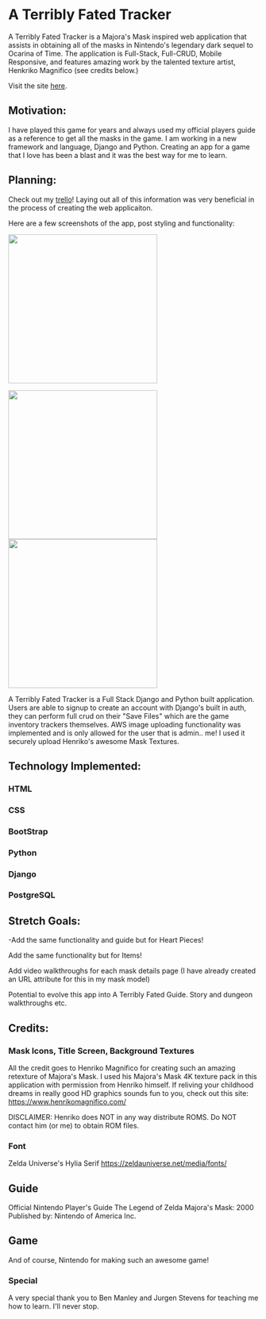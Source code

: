 # A Terribly Fated Tracker

A Terribly Fated Tracker is a Majora's Mask inspired web application that assists in obtaining all of the masks in Nintendo's legendary dark sequel to Ocarina of Time. The application is Full-Stack, Full-CRUD, Mobile Responsive, and features amazing work by the talented texture artist, Henkriko Magnifico (see credits below.)

Visit the site [here](https://a-terribly-fated-tracker.herokuapp.com/).

## Motivation: 
I have played this game for years and always used my official players guide as a reference to get all the masks in the game. I am working in a new framework and language, Django and Python. Creating an app for a game that I love has been a blast and it was the best way for me to learn.

## Planning:

Check out my [trello](https://trello.com/b/xCPtrTCm/a-terribly-fated-tracker)! Laying out all of this information was very beneficial in the process of creating the web applicaiton.


Here are a few screenshots of the app, post styling and functionality:
<p></p>
<img src="https://i.imgur.com/QLl3Ddt.png" height="300"> 
<p></p>
<img src="https://i.imgur.com/RkuUtmO.png" height="300"> 
<img src="https://i.imgur.com/JrKfgpP.png" height="300"> 

A Terribly Fated Tracker is a Full Stack Django and Python built application. Users are able to signup to create an account with Django's built in auth, they can perform full crud on their "Save Files" which are the game inventory trackers themselves. AWS image uploading functionality was implemented and is only allowed for the user that is admin.. me! I used it securely upload Henriko's awesome Mask Textures.

## Technology Implemented:

### HTML
<p></p>

### CSS
<p></p>

### BootStrap
<p></p>

### Python
<p></p>

### Django
<p></p>

### PostgreSQL
<p></p>

## Stretch Goals:
-Add the same functionality and guide but for Heart Pieces!
<p></p>
Add the same functionality but for Items!
<p></p>
Add video walkthroughs for each mask details page (I have already created an URL attribute for this in my mask model)
<p></p>
Potential to evolve this app into A Terribly Fated Guide. Story and dungeon walkthroughs etc.
<p></p>

## Credits:

### Mask Icons, Title Screen, Background Textures
All the credit goes to Henriko Magnifico for creating such an amazing retexture of Majora's Mask. I used his Majora's Mask 4K texture pack in this application with permission from Henriko himself. If reliving your childhood dreams in really good HD graphics sounds fun to you, check out this site:
https://www.henrikomagnifico.com/

DISCLAIMER: Henriko does NOT in any way distribute ROMS. Do NOT contact him (or me) to obtain ROM files. 

### Font

Zelda Universe's Hylia Serif
https://zeldauniverse.net/media/fonts/

## Guide

Official Nintendo Player's Guide
The Legend of Zelda Majora's Mask: 2000
Published by: Nintendo of America Inc.

## Game
And of course, Nintendo for making such an awesome game!

### Special
A very special thank you to Ben Manley and Jurgen Stevens for teaching me how to learn. I'll never stop.





